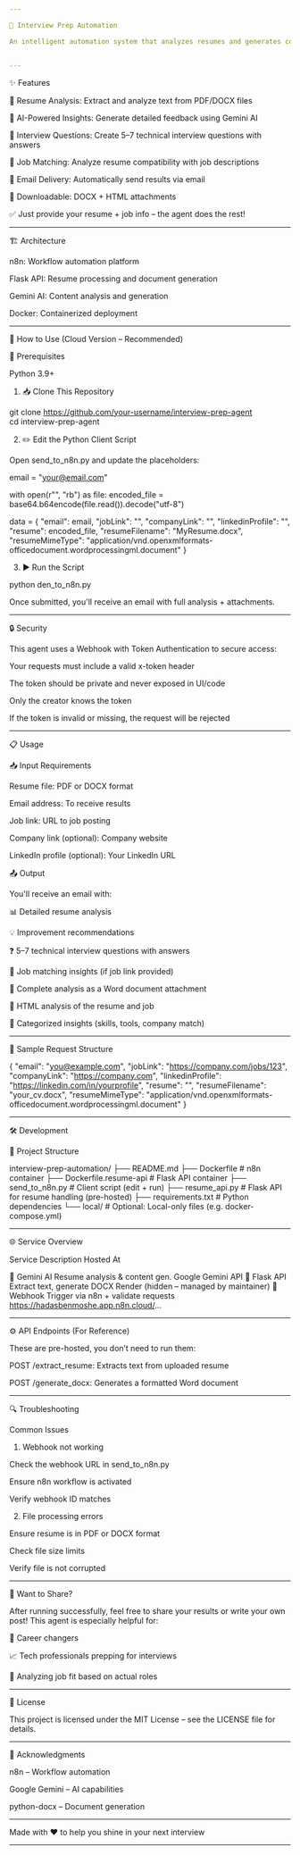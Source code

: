 ```yaml
---

🎯 Interview Prep Automation

An intelligent automation system that analyzes resumes and generates comprehensive interview preparation documents using AI.


---
```


✨ Features

📄 Resume Analysis: Extract and analyze text from PDF/DOCX files

🤖 AI-Powered Insights: Generate detailed feedback using Gemini AI

📝 Interview Questions: Create 5–7 technical interview questions with answers

💼 Job Matching: Analyze resume compatibility with job descriptions

📧 Email Delivery: Automatically send results via email

📎 Downloadable: DOCX + HTML attachments

✅ Just provide your resume + job info – the agent does the rest!



---

🏗️ Architecture

n8n: Workflow automation platform

Flask API: Resume processing and document generation

Gemini AI: Content analysis and generation

Docker: Containerized deployment



---

🚀 How to Use (Cloud Version – Recommended)

🔧 Prerequisites

Python 3.9+


1. 📥 Clone This Repository

git clone https://github.com/your-username/interview-prep-agent  
cd interview-prep-agent

2. ✏️ Edit the Python Client Script

Open send_to_n8n.py and update the placeholders:

email = "your@email.com"

with open(r"<PATH-TO-YOUR-RESUME>", "rb") as file:
    encoded_file = base64.b64encode(file.read()).decode("utf-8")

data = {
    "email": email,
    "jobLink": "<URL to job posting>",
    "companyLink": "<URL to company site>",
    "linkedinProfile": "<LinkedIn profile URL>",
    "resume": encoded_file,
    "resumeFilename": "MyResume.docx",
    "resumeMimeType": "application/vnd.openxmlformats-officedocument.wordprocessingml.document"
}

3. ▶️ Run the Script

python den_to_n8n.py

Once submitted, you'll receive an email with full analysis + attachments.


---

🔒 Security

This agent uses a Webhook with Token Authentication to secure access:

Your requests must include a valid x-token header

The token should be private and never exposed in UI/code

Only the creator knows the token

If the token is invalid or missing, the request will be rejected



---

📋 Usage

📥 Input Requirements

Resume file: PDF or DOCX format

Email address: To receive results

Job link: URL to job posting

Company link (optional): Company website

LinkedIn profile (optional): Your LinkedIn URL


📤 Output

You'll receive an email with:

📊 Detailed resume analysis

💡 Improvement recommendations

❓ 5–7 technical interview questions with answers

🎯 Job matching insights (if job link provided)

📎 Complete analysis as a Word document attachment

📄 HTML analysis of the resume and job

🧩 Categorized insights (skills, tools, company match)



---

🧪 Sample Request Structure

{
  "email": "you@example.com",
  "jobLink": "https://company.com/jobs/123",
  "companyLink": "https://company.com",
  "linkedinProfile": "https://linkedin.com/in/yourprofile",
  "resume": "<base64-encoded file>",
  "resumeFilename": "your_cv.docx",
  "resumeMimeType": "application/vnd.openxmlformats-officedocument.wordprocessingml.document"
}


---

🛠️ Development

🔄 Project Structure

interview-prep-automation/
├── README.md
├── Dockerfile                     # n8n container
├── Dockerfile.resume-api         # Flask API container
├── send_to_n8n.py                # Client script (edit + run)
├── resume_api.py                 # Flask API for resume handling (pre-hosted)
├── requirements.txt              # Python dependencies
└── local/                        # Optional: Local-only files (e.g. docker-compose.yml)


---

🌐 Service Overview

Service	Description	Hosted At

🧠 Gemini AI	Resume analysis & content gen.	Google Gemini API
🧰 Flask API	Extract text, generate DOCX	Render (hidden – managed by maintainer)
🔗 Webhook	Trigger via n8n + validate requests	https://hadasbenmoshe.app.n8n.cloud/...



---

⚙️ API Endpoints (For Reference)

These are pre-hosted, you don’t need to run them:

POST /extract_resume: Extracts text from uploaded resume

POST /generate_docx: Generates a formatted Word document



---

🔍 Troubleshooting

Common Issues

1. Webhook not working

Check the webhook URL in send_to_n8n.py

Ensure n8n workflow is activated

Verify webhook ID matches


2. File processing errors

Ensure resume is in PDF or DOCX format

Check file size limits

Verify file is not corrupted



---

📣 Want to Share?

After running successfully, feel free to share your results or write your own post!
This agent is especially helpful for:

🎯 Career changers

📈 Tech professionals prepping for interviews

🧪 Analyzing job fit based on actual roles



---

📄 License

This project is licensed under the MIT License – see the LICENSE file for details.


---

🙏 Acknowledgments

n8n – Workflow automation

Google Gemini – AI capabilities

python-docx – Document generation



---

Made with ❤️ to help you shine in your next interview

---